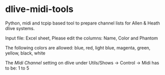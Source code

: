 # dlive-midi-tools
Python, midi and tcpip based tool to prepare channel lists for Allen &amp; Heath dlive systems.

Input file: Excel sheet, Please edit the columns: Name, Color and Phantom

The following colors are allowed:
blue, red, light blue, magenta, green, yellow, black, white


The *Midi Channel* setting on dlive under Utils/Shows -> Control -> Midi has to be: 1 to 5